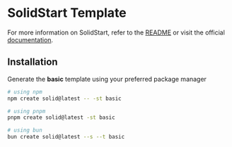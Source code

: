 # SolidStart Template

For more information on SolidStart, refer to the [README](https://github.com/solidjs/solid-start/tree/main/packages/start#readme) or visit the official [documentation](https://docs.solidjs.com/solid-start/).

## Installation

Generate the **basic** template using your preferred package manager

```bash
# using npm
npm create solid@latest -- -st basic
```

```bash
# using pnpm
pnpm create solid@latest -st basic
```

```bash
# using bun
bun create solid@latest --s --t basic
```
